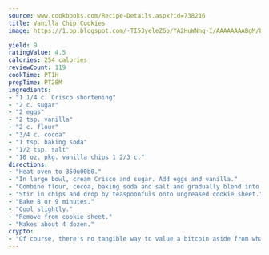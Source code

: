 ```yaml
---
source: www.cookbooks.com/Recipe-Details.aspx?id=738216
title: Vanilla Chip Cookies
image: https://1.bp.blogspot.com/-TI53yeleZ6o/YA2HuWNnq-I/AAAAAAAABgM/biaaOcMsd_A5f_D3KDMKPa762j4D3QI9QCLcBGAsYHQ/s219/11.png

yield: 9
ratingValue: 4.5
calories: 254 calories
reviewCount: 119
cookTime: PT1H
prepTime: PT28M
ingredients:
- "1 1/4 c. Crisco shortening"
- "2 c. sugar"
- "2 eggs"
- "2 tsp. vanilla"
- "2 c. flour"
- "3/4 c. cocoa"
- "1 tsp. baking soda"
- "1/2 tsp. salt"
- "10 oz. pkg. vanilla chips 1 2/3 c."
directions:
- "Heat oven to 350u00b0."
- "In large bowl, cream Crisco and sugar. Add eggs and vanilla."
- "Combine flour, cocoa, baking soda and salt and gradually blend into creamed mixture."
- "Stir in chips and drop by teaspoonfuls onto ungreased cookie sheet."
- "Bake 8 or 9 minutes."
- "Cool slightly."
- "Remove from cookie sheet."
- "Makes about 4 dozen."
crypto:
- "Of course, there's no tangible way to value a bitcoin aside from what someone else believes it is worth."
---
```

